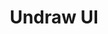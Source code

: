 ---
layout: home

title: Undraw UI
titleTemplate: 一个 Vue 3 组件库

hero:
  name: Undraw UI
  text: 一个 Vue 3 组件库
  tagline: 基于vue3的UI组件，主要功能有折叠，评论，锚点，搜索，聊天
  actions:
    - theme: brand
      text: 开始使用 →
      link: /guide/introduce
    - theme: alt
      text: View on GitHub
      link: https://github.com/readpage/undraw-ui

features:
  - title: 开源免费
    details: UndrawUI免费开源可商用，遵循MIT开源协议，源码开放无后门，安全保障。
  - title: 生产动力
    details: 语言就是一切。
  - title: 开发交流
    details: QQ群:undraw(682265529)
---